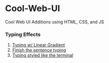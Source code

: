 # Cool-Web-UI
Cool Web UI Additions using HTML, CSS, and JS


### Typing Effects
1. [Typing w/ Linear Gradient](https://codepen.io/EmmaJD/pen/rQBqQp)
1. [Finish the sentence typing](https://codepen.io/Coding_Journey/pen/BEMgbX?&page=1)
1. [Typing styled like the terminal](https://codepen.io/samarkandiy/pen/nyLsx)

